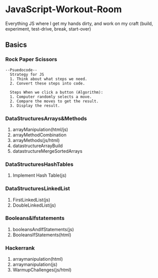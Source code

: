 # JavaScript-Workout-Room
Everything JS where I get my hands dirty, and work on my craft (build, experiment, test-drive, break, start-over)

## Basics
### Rock Paper Scissors
    --Psuedocode--
      Strategy for JS 
      1. Think about what steps we need. 
      2. Convert these steps into code.

      Steps When we click a button (Algorithm):
      1. Computer randomly selects a move.
      2. Compare the moves to get the result.
      3. Display the result. 

### DataStructuresArrays&Methods
  <ol>
    <li>arrayManipulation(html/js)</li>
    <li>arrayMethodCombination</li>
    <li>arrayMethods(js/html)</li>
    <li>datastructureArrayBuild</li>
    <li>datastructureMergeSortedArrays</li>
  </ol>

### DataStructuresHashTables
  <ol>
    <li>Implement Hash Table(js)</li>
  </ol>

### DataStructuresLinkedList
  <ol>
    <li>FirstLinkedList(js)</li>
    <li>DoubleLinkedList(js)</li>
  </ol>

### Booleans&Ifstatements
  <ol>
    <li>booleansAndIfStatements(js)</li>
    <li>BooleansIfStatements(html)</li>
  </ol>

### Hackerrank
  <ol>
    <li>arraymanipulation(html)</li>
    <li>arraymanipulation(js)</li>
    <li>WarmupChallenges(js/html)</li>
  </ol>

